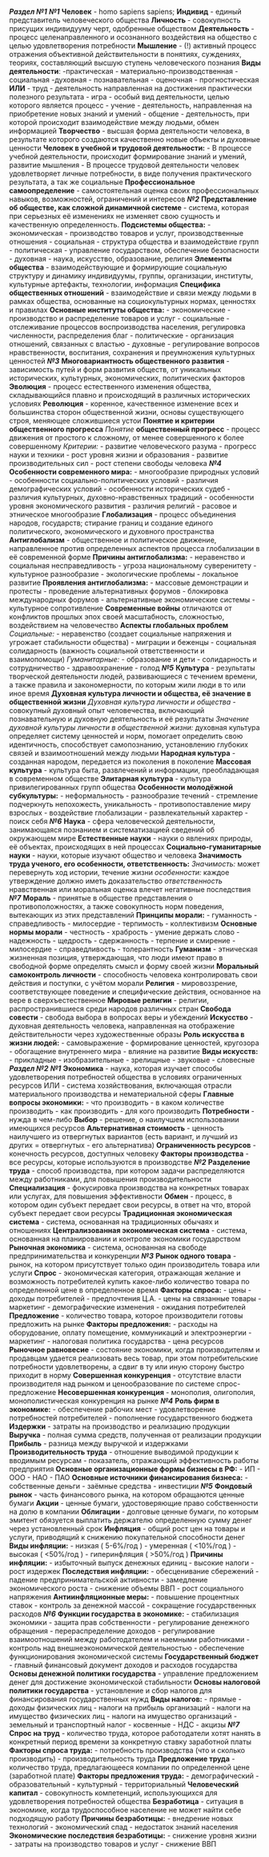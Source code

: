 ***Раздел №1***
	***№1***
		**Человек** - homo sapiens sapiens;
		**Индивид** - единый представитель человеческого общества
		**Личность** - совокупность присущих индивидууму черт, одобренные обществом
		**Деятельность** - процесс целенаправленного и осознанного воздействия на общество с целью удовлетворения потребности
		**Мышление** - (!) активный процесс отражения объективной действительности в понятиях, суждениях, теориях, составляющий высшую ступень человеческого познания
		**Виды деятельности**:
			-практическая
				- материально-производственная
				- социальная
			-духовная
				- познавательная
				- оценочная
				- прогностическая
			**ИЛИ**
			- труд - деятельность направленная на достижения практически полезного результата
			- игра - особый вид деятельности, целью которого является процесс
			- учение - деятельность, направленная на приобретение новых знаний и умений
			- общение - деятельность, при которой происходит взаимодействие между людьми, обмен информацией
		**Творчество** - высшая форма деятельности человека, в результате которого создаются качественно новые объекты и духовные ценности
		**Человек в учебной и трудовой деятельности:**
			- В процессе учебной деятельности, происходит формирование знаний и умений, развитие мышления
			- В процессе трудовой деятельности человек удовлетворяет личные потребности, в виде получения практического результата, а так же социальные
		**Профессиональное самоопределение** - самостоятельная оценка своих профессиональных навыков, возможностей, ограничений и интересов
	***№2***
		**Представление об обществе, как сложной динамичной системе** - система, которая при серьезных её изменениях не изменяет свою сущность и качественную определенность.
		**Подсистемы общества:**
			- экономическая - производство товаров и услуг, производственные отношения
			- социальная - структура общества и взаимодействие групп
			- политическая - управление государством, обеспечение безопасности
			- духовная - наука, искусство, образование, религия
		**Элементы общества** - взаимодействующие и формирующие социальную структуру и динамику индивидуумы, группы, организации, институты, культурные артефакты, технологии, информация
		**Специфика общественных отношений** - взаимодействие и связи между людьми в рамках общества, основанные на социокультурных нормах, ценностях и правилах
		**Основные институты общества:**
			- экономические - производство и распределение товаров и услуг
			- социальные - отслеживание процессов воспроизводства населения, регулировка численности, распределения благ
			- политические - организация отношений, связанных с властью 
			- духовные - регулирование вопросов нравственности, воспитания, сохранения и преумножения культурных ценностей
	***№3***
		**Многовариантность общественного развития** - зависимость путей и форм развития обществ, от уникальных исторических, культурных, экономических, политических факторов
		**Эволюция** - процесс естественного изменения общества, складывающийся плавно и происходящий в различных исторических условиях
		**Революция** - коренное, качественное изменение всех и большинства сторон общественной жизни, основы существующего строя, меняющее сложившиеся устои
		**Понятие и критерии общественного прогресса**
			*Понятие* **общественный прогресс** - процесс движения от простого к сложному, от менее совершенного к более совершенному
			*Критерии:*
				- развитие человеческого разума
				- прогресс науки и техники
				- рост уровня жизни и образования
				- развитие производительных сил
				- рост степени свободы человека
	***№4***
		**Особенности современного мира:**
			- многообразие природных условий
			- особенности социально-политических условий
			- различия демографических условий
			- особенности исторических судеб
			- различия культурных, духовно-нравственных традиций
			- особенности уровня экономического развития
			- различия религий
			- расовое и этническое многообразие
		**Глобализация** - процесс объединения народов, государств; стирание границ и создание единого политического, экономического и духовного пространства
		**Антиглобализм** - общественное и политическое движение, направленное против определенных аспектов процесса глобализации в её современной форме
		**Причины антиглобализма:**
			- неравенство и социальная несправедливость
			- угроза национальному суверенитету
			- культурное разнообразие
			- экологические проблемы
			- локальное развитие
		**Проявления антиглобализма:** 
			- массовые демонстрации и протесты
			- проведение альтернативных форумов
			- блокировка международных форумов
			- альтернативные экономические системы
			- культурное сопротивление
		**Современные войны** отличаются от конфликтов прошлых эпох своей масштабность, сложностью, воздействием на человечество
		**Аспекты глобальных проблем**
			*Социальные:*
				- неравенство (создает социальные напряжения и угрожает стабильности общества)
				- миграции и беженцы
				- социальная солидарность (важность социальной ответственности и взаимопомощи)
			*Гуманитарные:*
				- образование и дети
				- солидарность и сотрудничество
				- здравоохранение
				- голод
	***№5***
		**Культура** - результаты творческой деятельности людей, развивающиеся с течением времени, а также правила и закономерности, по которым жили люди в то или иное время
		**Духовная культура личности и общества, её значение в общественной жизни**
			*Духовная культура личности и общества* - совокупный духовный опыт человечества, включающий познавательную и духовную деятельность и её результаты
			*Значение духовной культуры личности в общественной жизни:*
			духовная культура определяет систему ценностей и норм, помогает определить свою идентичность, способствует самопознанию, установлению глубоких связей и взаимоотношений между людьми
		**Народная культура** - созданная народом, передается из поколения в поколение
		**Массовая культура** - культура быта, развлечений и информации, преобладающая в современном обществе
		**Элитарная культура** - культура привилегированных групп общества
		**Особенности молодёжной субкультуры:**
			- неформальность
			- разнообразие течений
			- стремление подчеркнуть непохожесть, уникальность
			- противопоставление миру взрослых
			- воздействие глобализации
			- развлекательный характер
			- поиск себя
	***№6***
		**Наука** - сфера человеческой деятельности, занимающаяся познанием и систематизацией сведений об окружающем мире
		**Естественные науки** - науки о явлениях природы, её объектах, происходящих в ней процессах
		**Социально-гуманитарные науки** - науки, которые изучают общество и человека
		**Значимость труда ученого, его особенности, ответственность:** 
			*Значимость:* может перевернуть ход истории, течение жизни
			*особенности:* каждое утверждение должно иметь доказательство 
			*ответственность* нравственная или моральная оценка влечет негативные последствия
	***№7***
		**Мораль** - принятые в обществе представления о противоположностях, а также совокупность норм поведения, вытекающих из этих представлений
		**Принципы морали:**
			- гуманность
			- справедливость
			- милосердие
			- терпимость
			- коллективизм
		**Основные нормы морали**
			- честность
			- храбрость
			- умение держать слово
			- надежность
			- щедрость
			- сдержанность
			- терпение и смирение
			- милосердие
			- справедливость
			- толерантность
		**Гуманизм** - этническая жизненная позиция, утверждающая, что люди имеют право в свободной форме определять смысл и форму своей жизни
		**Моральный самоконтроль личности** - способность человека контролировать свои действия и поступки, с учётом морали
		**Религия** - мировоззрение, соответствующее поведение и специфические действия, основанное на вере в сверхъестественное
		**Мировые религии** - религии, распространившиеся среди народов различных стран
		**Свобода совести** - свобода выбора в вопросах веры и убеждений
		**Искусство** - духовная деятельность человека, направленная на отображение действительности через художественные образы
		**Роль искусства в жизни людей:**
			- самовыражение
			- формирование ценностей, кругозора
			- обогащение внутреннего мира
			- влияние на развитие
		**Виды искусств:**
			- прикладные
			- изобразительные
			- зрелищные
			- звуковые
			- словесные
***Раздел №2***
	***№1***
		**Экономика** - наука, которая изучает способы удовлетворения потребностей общества в условиях ограниченных ресурсов
		ИЛИ
		- система хозяйствования, включающая отрасли материального производства и нематериальной сферы
		**Главные вопросы экономики:** 
			- что производить
			- в каком количестве производить
			- как производить
			- для кого производить
		**Потребности** - нужда в чем-либо
		**Выбор** - решение, о наилучшем использовании имеющихся ресурсов
		**Альтернативная стоимость** - ценность наилучшего из отвергнутых вариантов (есть вариант, и лучший из других = отвергнутых - его альтернатива)
		**Ограниченность ресурсов** - конечность ресурсов, доступных человеку
		**Факторы производства** - все ресурсы, которые используются в производстве
	***№2***
		**Разделение труда** - способ производства, при котором задачи распределяются между работниками, для повышения производительности
		**Специализация** - фокусировка производства на конкретных товарах или услугах, для повышения эффективности
		**Обмен** - процесс, в котором один субъект передает свои ресурсы, в ответ на что, второй субъект передает свои ресурсы
		**Традиционная экономическая система** - система, основанная на традиционных обычаях и отношениях
		**Централизованная экономическая система** - система, основанная на планировании и контроле экономики государством
		**Рыночная экономика** -  система, основанная на свободе предпринимательства и конкуренции
	***№3***
		**Рынок одного товара** - рынок, на котором присутствует только один производитель товара или услуги 
		**Спрос** - экономическая категория, отражающая желание и возможность потребителей купить какое-либо количество товара по определенной цене в определенное время
		**Факторы спроса:**
			- цены
			- доходы потребителей
			- предпочтения Ц.А.
			- цены на связанные товары
			- маркетинг
			- демографические изменения
			- ожидания потребителей
		**Предложение** - количество товара, которое производители готовы предложить на рынке
		**Факторы предложения:**
			- расходы на оборудование, оплату помещение, коммуникаций и электроэнергии
			- маркетинг
			- налоговая политика государства
			- цена ресурсов
		**Рыночное равновесие** - состояние экономики, когда производителям и продавцам удается реализовать весь товар, при этом потребительские потребности удовлетворены, а сдвиг в ту или иную сторону быстро приходит в норму
		**Совершенная конкуренция** - отсутствие власти производителя над рынком и ценообразование по системе спрос-предложение
		**Несовершенная конкуренция** - монополия, олигополия, монополистическая конкуренция на рынке
	***№4***
		**Роль фирм в экономике:**
			- обеспечение рабочих мест
			- удовлетворение потребностей потребителей
			- пополнение государственного бюджета
		**Издержки** - затраты на производство и реализацию продукции
		**Выручка** - полная сумма средств, полученная от реализации продукции
		**Прибыль** - разница между выручкой и издержками
		**Производительность труда** - отношение выводимой продукции к вводимым ресурсам - показатель, отражающий эффективность работы предприятия
		**Основные организационные формы бизнесы в РФ:**
			- ИП
			- ООО
			- НАО
			- ПАО
		**Основные источники финансирования бизнеса:**
			- собственные деньги
			- заёмные средства
			- инвестиции
	***№5***
		**Фондовый рынок** - часть финансового рынка, на котором обращаются ценные бумаги
		**Акции** - ценные бумаги, удостоверяющие право собственности на долю в компании
		**Облигации** - долговые ценные бумаги, по которым эмитент обязуется выплатить держателю определенную сумму денег через установленный срок
		**Инфляция** - общий рост цен на товары и услуги, приводящий к снижению покупательной способности денег
		**Виды инфляции:**
			- низкая ( 5-6%/год )
			- умеренная ( <10%/год )
			- высокая ( <50%/год )
			- гиперинфляция ( >50%/год )
		**Причины инфляции:**
			- избыточный выпуск денежных единиц
			- высокие налоги
			- рост издержек
		**Последствия инфляции:**
			- обесценивание сбережений
			- падение предпринимательской активности
			- замедление экономического роста
			- снижение объемы ВВП
			- рост социального напряжения
		**Антиинфляционные меры:**
			- повышение процентных ставок
			- контроль за денежной массой
			- сокращение государственных расходов
	***№6***
		**Функции государства в экономике:**
			- стабилизация экономики
			- защита прав собственности
			- регулирование денежного обращения
			- перераспределение доходов
			- регулирование взаимоотношений между работодателем и наемными работниками
			- контроль над внешнеэкономической деятельностью
			- обеспечение функционирования экономической системы
		**Государственный бюджет** - главный финансовый документ доходов и расходов государства
		**Основы денежной политики государства** - управление предложением денег для достижение экономической стабильности 
		**Основы налоговой политики государства** - установление и сбор налогов для финансирования государственных нужд
		**Виды налогов:**
			- прямые
				- доходы физических лиц
				- налоги на прибыль организаций
				- налоги на имущество физических лиц
				- налоги на имущество организаций
				- земельный и транспортный налог
			- косвенные
				- НДС
				- акцизы
	***№7***
		**Спрос на труд** - количество труда, которое работодатели хотят нанять в конкретный период времени за конкретную ставку заработной платы
		**Факторы спроса труда:**
			- потребность производства (что и сколько производить)
			- производительность труда
		**Предложение труда** - количество труда, предлагающееся компании по определенной цене (заработной плате)
		**Факторы предложения труда:**
			- демографический
			- образовательный
			- культурный
			- территориальный
		**Человеческий капитал** - совокупность компетенций, использующихся для удовлетворения потребностей общества
		**Безработица** - ситуация в экономике, когда трудоспособное население не может найти себе подходящую работу
		**Причины безработицы:**
			 - внедрение новых технологий
			 - экономический спад
			 - недостаток знаний населения
		**Экономические последствия безработицы:**
			- снижение уровня жизни
			- затраты на производство товаров и услуг
			- снижение ВВП